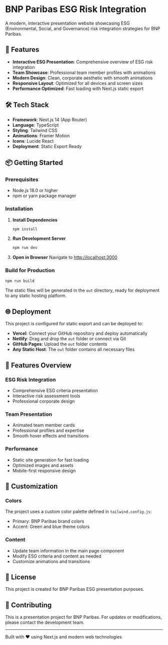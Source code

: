 # BNP Paribas ESG Risk Integration

A modern, interactive presentation website showcasing ESG (Environmental, Social, and Governance) risk integration strategies for BNP Paribas.

## 🚀 Features

- **Interactive ESG Presentation**: Comprehensive overview of ESG risk integration
- **Team Showcase**: Professional team member profiles with animations
- **Modern Design**: Clean, corporate aesthetic with smooth animations
- **Responsive Layout**: Optimized for all devices and screen sizes
- **Performance Optimized**: Fast loading with Next.js static export

## 🛠️ Tech Stack

- **Framework**: Next.js 14 (App Router)
- **Language**: TypeScript
- **Styling**: Tailwind CSS
- **Animations**: Framer Motion
- **Icons**: Lucide React
- **Deployment**: Static Export Ready

## 📦 Getting Started

### Prerequisites
- Node.js 18.0 or higher
- npm or yarn package manager

### Installation

1. **Install Dependencies**
   ```bash
   npm install
   ```

2. **Run Development Server**
   ```bash
   npm run dev
   ```

3. **Open in Browser**
   Navigate to [http://localhost:3000](http://localhost:3000)

### Build for Production

```bash
npm run build
```

The static files will be generated in the `out` directory, ready for deployment to any static hosting platform.

## 🌐 Deployment

This project is configured for static export and can be deployed to:

- **Vercel**: Connect your GitHub repository and deploy automatically
- **Netlify**: Drag and drop the `out` folder or connect via Git
- **GitHub Pages**: Upload the `out` folder contents
- **Any Static Host**: The `out` folder contains all necessary files

## 📱 Features Overview

### ESG Risk Integration
- Comprehensive ESG criteria presentation
- Interactive risk assessment tools
- Professional corporate design

### Team Presentation
- Animated team member cards
- Professional profiles and expertise
- Smooth hover effects and transitions

### Performance
- Static site generation for fast loading
- Optimized images and assets
- Mobile-first responsive design

## 🎨 Customization

### Colors
The project uses a custom color palette defined in `tailwind.config.js`:
- Primary: BNP Paribas brand colors
- Accent: Green and blue theme colors

### Content
- Update team information in the main page component
- Modify ESG criteria and content as needed
- Customize animations and transitions

## 📄 License

This project is created for BNP Paribas ESG presentation purposes.

## 🤝 Contributing

This is a presentation project for BNP Paribas. For updates or modifications, please contact the development team.

---

Built with ❤️ using Next.js and modern web technologies